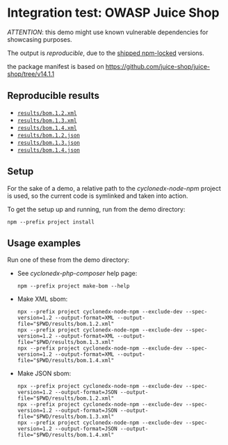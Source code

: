# Integration test: OWASP Juice Shop

*ATTENTION*: this demo might use known vulnerable dependencies for showcasing purposes.

The output is _reproducible_, due to the [shipped npm-locked](project/package-lock.json) versions.  

the package manifest is based on
https://github.com/juice-shop/juice-shop/tree/v14.1.1


## Reproducible results

* [`results/bom.1.2.xml`](results/bom.1.2.xml)
* [`results/bom.1.3.xml`](results/bom.1.3.xml)
* [`results/bom.1.4.xml`](results/bom.1.4.xml)
* [`results/bom.1.2.json`](results/bom.1.2.json)
* [`results/bom.1.3.json`](results/bom.1.3.json)
* [`results/bom.1.4.json`](results/bom.1.4.json)

## Setup

For the sake of a demo, a relative path to the _cyclonedx-node-npm_ project is used,
so the current code is symlinked and taken into action.

To get the setup up and running, run from the demo directory:

```shell
npm --prefix project install
```

## Usage examples

Run one of these from the demo directory:

* See _cyclonedx-php-composer_ help page:
  ```shell
  npm --prefix project make-bom --help 
  ```
* Make XML sbom:
  ```shell
  npx --prefix project cyclonedx-node-npm --exclude-dev --spec-version=1.2 --output-format=XML --output-file="$PWD/results/bom.1.2.xml"
  npx --prefix project cyclonedx-node-npm --exclude-dev --spec-version=1.2 --output-format=XML --output-file="$PWD/results/bom.1.3.xml"
  npx --prefix project cyclonedx-node-npm --exclude-dev --spec-version=1.2 --output-format=XML --output-file="$PWD/results/bom.1.4.xml"
  ```
* Make JSON sbom:
  ```shell
  npx --prefix project cyclonedx-node-npm --exclude-dev --spec-version=1.2 --output-format=JSON --output-file="$PWD/results/bom.1.2.xml"
  npx --prefix project cyclonedx-node-npm --exclude-dev --spec-version=1.2 --output-format=JSON --output-file="$PWD/results/bom.1.3.xml"
  npx --prefix project cyclonedx-node-npm --exclude-dev --spec-version=1.2 --output-format=JSON --output-file="$PWD/results/bom.1.4.xml"
  ```
